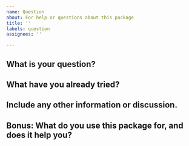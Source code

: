 ```yaml
---
name: Question
about: For help or questions about this package
title: ''
labels: question
assignees: ''

---
```


<!--
This template is for asking questions about this package. If you are reporting a bug or requesting a feature, please use the other templates! Thanks.

If you don't follow this template's instructions, your issue may get closed until it becomes actionable.
-->

## What is your question?
<!-- Write your question here. Please be specific, clear, and concise. -->


## What have you already tried?
<!-- Please INCLUDE YOUR CODE and use proper Markdown formatting for code blocks. -->


## Include any other information or discussion.
<!-- Link to related issues or PRs, or discuss the question or issue in more detail as needed here. -->


## Bonus: What do you use this package for, and does it help you?
<!-- We'd like to know! -->

